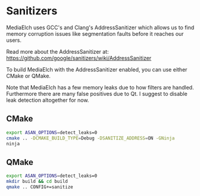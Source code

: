 # Sanitizers

MediaElch uses GCC's and Clang's AddressSanitizer which allows us to find
memory corruption issues like segmentation faults before it reaches our
users.

Read more about the AddressSanitizer at:
<https://github.com/google/sanitizers/wiki/AddressSanitizer>

To build MediaElch with the AddressSanitizer enabled, you can use either
CMake or QMake.

Note that MediaElch has a few memory leaks due to how filters are handled.
Furthermore there are many false positives due to Qt.
I suggest to disable leak detection altogether for now.

## CMake

```sh
export ASAN_OPTIONS=detect_leaks=0
cmake .. -DCMAKE_BUILD_TYPE=Debug -DSANITIZE_ADDRESS=ON -GNinja
ninja
```

## QMake

```sh
export ASAN_OPTIONS=detect_leaks=0
mkdir build && cd build
qmake .. CONFIG+=sanitize
```

